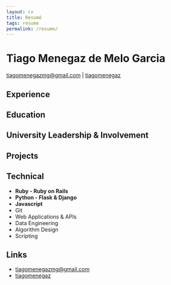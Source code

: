 ```yaml
---
layout: cv
title: Resumé
tags: resume
permalink: /resume/
---
```

# Tiago Menegaz de Melo Garcia

<div id="webaddress">
<a href="mailto:tiagomenegazmg@gmail.com">tiagomenegazmg@gmail.com</a>
|
<i class="fa fa-github"></i> <a href="http://github.com/tiagomenegaz">tiagomenegaz</a>
<!-- |
<i class="fa fa-twitter"></i> <a href="http://twitter.com/jonobelotti_IO">jonobelotti_IO</a> -->
</div>


## Experience

<!-- `2024-2018`
__Data Engineering Intern, Zendesk__ Work alongside the data science team on the machine learning driven Automatic Answers and Satisfaction Prediction products.
-->

## Education

<!-- `2015-`
__Bachelor of Software Engineering, RMIT Melbourne__

`2007-10`
__Melbourne High School__ 95.80 / 100 ATAR -->

## University Leadership & Involvement

<!-- `2016-`
__President, Computer Science & IT Society__ Rebranded the club, completed its website and have set up new student engagement initiatives.

`2014-15`
__Lead Investment & IT Officer, Foresight Investment__ With over $50,000 AUM the group generated annualised returns of greater than 11% while the ASX200 went down.

`2016-`
__Founder & Vice President - RMIT Programming Club__ Setup club’s communication channels.branding, and website. Created leadership group and now run meetings biweekly -->

## Projects

<!-- ### Insults

Uses Machine Learning to detect if online comments are insulting or derogatory. In the spirit of Google’s Perspective Project.

### aimacode/aima-(java|python)

Implemented the HITS (python and java) algorithm and CYK Parsing algorithm (java).

### sudkamp-langs-machines=(java|python)

Implementing computing theory algorithms from Sudkamp’s Languages and Machines textbook in Python and Java.

__* Please see my Github profile for other projects and pull-request contributions.__

## Awards

MRC Capacity building scholarship (PhD fees + enhanced stipend)

 -->

## Technical

* **Ruby - Ruby on Rails**
* **Python - Flask & Django**
* **Javascript**
* Git
* Web Applications & APIs
* Data Engineering
* Algorithm Design
* Scripting


## Links

* <i class="fa fa-envelope"></i> <a href="mailto:tiagomenegazmg@gmail.com">tiagomenegazmg@gmail.com</a><br />
* <i class="fa fa-github"></i> <a href="http://github.com/tiagomenegaz">tiagomenegaz</a><br />

<!-- ### Footer

Last updated: Feb 2025 -->
